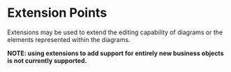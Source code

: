 # Extension Points
Extensions may be used to extend the editing capability of diagrams or the elements represented within the diagrams. 

**NOTE: using extensions to add support for entirely new business objects is not currently supported.**
